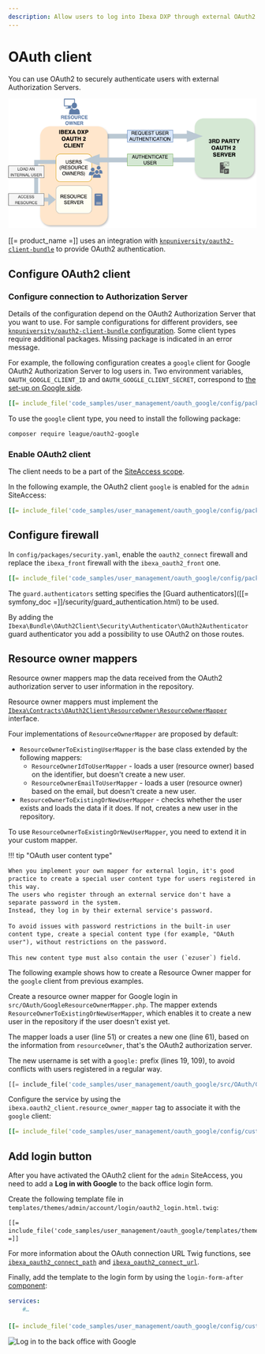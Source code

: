 ```yaml
---
description: Allow users to log into Ibexa DXP through external OAuth2 authorization servers.
---
```


# OAuth client

You can use OAuth2 to securely authenticate users with external Authorization Servers.

![OAuth2 Client](img/oauth2-client.png)

[[= product_name =]] uses an integration with [`knpuniversity/oauth2-client-bundle`](https://github.com/knpuniversity/oauth2-client-bundle) to provide OAuth2 authentication.

## Configure OAuth2 client

### Configure connection to Authorization Server

Details of the configuration depend on the OAuth2 Authorization Server that you want to use.
For sample configurations for different providers, see [`knpuniversity/oauth2-client-bundle` configuration](https://github.com/knpuniversity/oauth2-client-bundle#configuration).
Some client types require additional packages.
Missing package is indicated in an error message.

For example, the following configuration creates a `google` client for Google OAuth2 Authorization Server to log users in.
Two environment variables, `OAUTH_GOOGLE_CLIENT_ID` and `OAUTH_GOOGLE_CLIENT_SECRET`, correspond to [the set-up on Google side](https://support.google.com/cloud/answer/15549257).

``` yaml
[[= include_file('code_samples/user_management/oauth_google/config/packages/knpu_oauth2_client.yaml') =]]
```

To use the `google` client type, you need to install the following package:

```bash
composer require league/oauth2-google
```

### Enable OAuth2 client

The client needs to be a part of the [SiteAccess scope](multisite_configuration.md#scope).

In the following example, the OAuth2 client `google` is enabled for the `admin` SiteAccess:

``` yaml
[[= include_file('code_samples/user_management/oauth_google/config/packages/oauth.yaml') =]]
```

## Configure firewall

In `config/packages/security.yaml`, enable the `oauth2_connect` firewall and replace the `ibexa_front` firewall with the `ibexa_oauth2_front` one.

``` yaml
[[= include_file('code_samples/user_management/oauth_google/config/packages/security.yaml') =]]
```

The `guard.authenticators` setting specifies the [Guard authenticators]([[= symfony_doc =]]/security/guard_authentication.html) to be used.

By adding the `Ibexa\Bundle\OAuth2Client\Security\Authenticator\OAuth2Authenticator` guard authenticator you add a possibility to use OAuth2 on those routes.

## Resource owner mappers

Resource owner mappers map the data received from the OAuth2 authorization server to user information in the repository.

Resource owner mappers must implement the [`Ibexa\Contracts\OAuth2Client\ResourceOwner\ResourceOwnerMapper`](/api/php_api/php_api_reference/classes/Ibexa-Contracts-OAuth2Client-ResourceOwner-ResourceOwnerMapper.html) interface.

Four implementations of `ResourceOwnerMapper` are proposed by default:

- `ResourceOwnerToExistingUserMapper` is the base class extended by the following mappers:
    - `ResourceOwnerIdToUserMapper` - loads a user (resource owner) based on the identifier, but doesn't create a new user.
    - `ResourceOwnerEmailToUserMapper` - loads a user (resource owner) based on the email, but doesn't create a new user.
- `ResourceOwnerToExistingOrNewUserMapper` - checks whether the user exists and loads the data if it does. If not, creates a new user in the repository.

To use `ResourceOwnerToExistingOrNewUserMapper`, you need to extend it in your custom mapper.

!!! tip "OAuth user content type"

    When you implement your own mapper for external login, it's good practice to create a special user content type for users registered in this way.
    The users who register through an external service don't have a separate password in the system.
    Instead, they log in by their external service's password.

    To avoid issues with password restrictions in the built-in user content type, create a special content type (for example, "OAuth user"), without restrictions on the password.

    This new content type must also contain the user (`ezuser`) field.

The following example shows how to create a Resource Owner mapper for the `google` client from previous examples.

Create a resource owner mapper for Google login in `src/OAuth/GoogleResourceOwnerMapper.php`.
The mapper extends `ResourceOwnerToExistingOrNewUserMapper`, which enables it to create a new user in the repository if the user doesn't exist yet.

The mapper loads a user (line 51) or creates a new one (line 61), based on the information from `resourceOwner`, that's the OAuth2 authorization server.

The new username is set with a `google:` prefix (lines 19, 109), to avoid conflicts with users registered in a regular way.

``` php hl_lines="20 54 64 109"
[[= include_file('code_samples/user_management/oauth_google/src/OAuth/GoogleResourceOwnerMapper.php') =]]
```

Configure the service by using the `ibexa.oauth2_client.resource_owner_mapper` tag to associate it with the `google` client:

``` yaml
[[= include_file('code_samples/user_management/oauth_google/config/custom_services.yaml', 0, 6) =]]
```

## Add login button

After you have activated the OAuth2 client for the `admin` SiteAccess, you need to add a **Log in with Google** to the back office login form.

Create the following template file in `templates/themes/admin/account/login/oauth2_login.html.twig`:

``` html+twig
[[= include_file('code_samples/user_management/oauth_google/templates/themes/admin/account/login/oauth2_login.html.twig') =]]
```

For more information about the OAuth connection URL Twig functions, see [`ibexa_oauth2_connect_path`](url_twig_functions.md#ibexa_oauth2_connect_path) and [`ibexa_oauth2_connect_url`](url_twig_functions.md#ibexa_oauth2_connect_url).

Finally, add the template to the login form by using the `login-form-after` [component](custom_components.md):

``` yaml
services:
    #…

[[= include_file('code_samples/user_management/oauth_google/config/custom_services.yaml', 7, 13) =]]
```

![Log in to the back office with Google](log_in_via_google.png)

